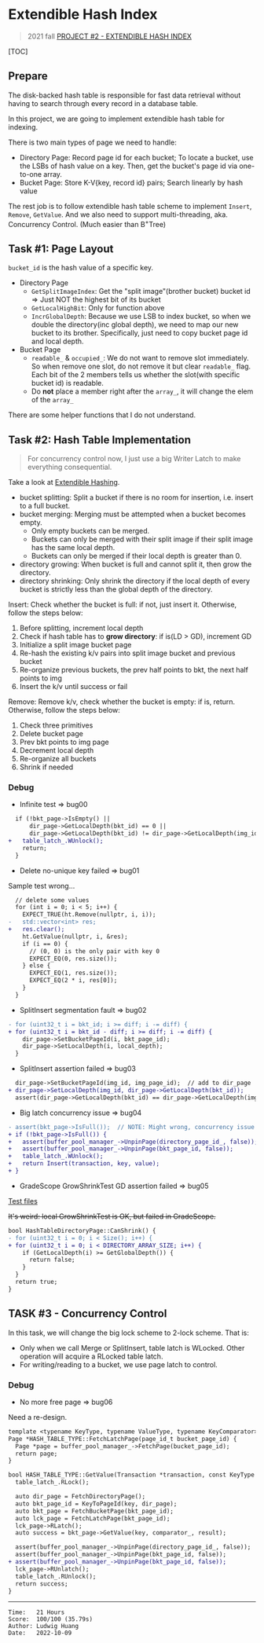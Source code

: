# Extendible Hash Index

> 2021 fall [PROJECT #2 - EXTENDIBLE HASH INDEX](https://15445.courses.cs.cmu.edu/fall2021/project2/)

[TOC]

## Prepare

The disk-backed hash table is responsible for fast data retrieval without
having to search through every record in a database table.

In this project, we are going to implement extendible hash table for indexing.

There is two main types of page we need to handle:
* Directory Page: Record page id for each bucket; To locate a bucket, use the
  LSBs of hash value on a key. Then, get the bucket's page id via one-to-one
  array.
* Bucket Page: Store K-V{key, record id} pairs; Search linearly by hash value

The rest job is to follow extendible hash table scheme to implement
`Insert`, `Remove`, `GetValue`. And we also need to support multi-threading,
aka. Concurrency Control. (Much easier than B<sup>+</sup>Tree)

## Task #1: Page Layout

`bucket_id` is the hash value of a specific key.

* Directory Page
  * `GetSplitImageIndex`: Get the "split image"(brother bucket) bucket id =>
    Just NOT the highest bit of its bucket
  * `GetLocalHighBit`: Only for function above
  * `IncrGlobalDepth`: Because we use LSB to index bucket, so when we double
    the directory(inc global depth), we need to map our new bucket to its
    brother. Specifically, just need to copy bucket page id and local depth.
* Bucket Page
  * `readable_` & `occupied_`: We do not want to remove slot immediately. So
    when remove one slot, do not remove it but clear `readable_` flag.<br/>
    Each bit of the 2 members tells us whether the slot(with specific bucket id)
    is readable.
  * Do **not** place a member right after the `array_`, it will change the elem
    of the `array_`

There are some helper functions that I do not understand.

## Task #2: Hash Table Implementation

> For concurrency control now, I just use a big Writer Latch to make everything
> consequential.

Take a look at [Extendible Hashing](https://github.com/nitish6174/extendible-hashing).

* bucket splitting: Split a bucket if there is no room for insertion,
  i.e. insert to a full bucket.
* bucket merging: Merging must be attempted when a bucket becomes empty.
  * Only empty buckets can be merged.
  * Buckets can only be merged with their split image if their split image has
    the same local depth.
  * Buckets can only be merged if their local depth is greater than 0.
* directory growing: When bucket is full and cannot split it, then grow the
  directory.
* directory shrinking: Only shrink the directory if the local depth of every
  bucket is strictly less than the global depth of the directory.

Insert: Check whether the bucket is full: if not, just insert it.
Otherwise, follow the steps below:
1. Before splitting, increment local depth
2. Check if hash table has to **grow directory**: if is(LD > GD), increment GD 
3. Initialize a split image bucket page
4. Re-hash the existing k/v pairs into split image bucket and previous bucket
5. Re-organize previous buckets, the prev half points to bkt, the next half
   points to img
6. Insert the k/v until success or fail

Remove: Remove k/v, check whether the bucket is empty: if is, return.
Otherwise, follow the steps below:
1. Check three primitives
2. Delete bucket page
3. Prev bkt points to img page
4. Decrement local depth
5. Re-organize all buckets
6. Shrink if needed

### Debug

* Infinite test => bug00

```diff
  if (!bkt_page->IsEmpty() ||                                                // premise 1
      dir_page->GetLocalDepth(bkt_id) == 0 ||                                // premise 2
      dir_page->GetLocalDepth(bkt_id) != dir_page->GetLocalDepth(img_id)) {  // premise 3
+   table_latch_.WUnlock();
    return;
  }
```

* Delete no-unique key failed => bug01

Sample test wrong...

```diff
  // delete some values
  for (int i = 0; i < 5; i++) {
    EXPECT_TRUE(ht.Remove(nullptr, i, i));
-   std::vector<int> res;
+   res.clear();
    ht.GetValue(nullptr, i, &res);
    if (i == 0) {
      // (0, 0) is the only pair with key 0
      EXPECT_EQ(0, res.size());
    } else {
      EXPECT_EQ(1, res.size());
      EXPECT_EQ(2 * i, res[0]);
    }
  }
```

* SplitInsert segmentation fault => bug02

```diff
- for (uint32_t i = bkt_id; i >= diff; i -= diff) {
+ for (uint32_t i = bkt_id - diff; i >= diff; i -= diff) {
    dir_page->SetBucketPageId(i, bkt_page_id);
    dir_page->SetLocalDepth(i, local_depth);
  }
 ``` 

* SplitInsert assertion failed => bug03

```diff
  dir_page->SetBucketPageId(img_id, img_page_id);  // add to dir_page
+ dir_page->SetLocalDepth(img_id, dir_page->GetLocalDepth(bkt_id));
  assert(dir_page->GetLocalDepth(bkt_id) == dir_page->GetLocalDepth(img_id));
```

* Big latch concurrency issue => bug04

```diff
- assert(bkt_page->IsFull());  // NOTE: Might wrong, concurrency issue
+ if (!bkt_page->IsFull()) {
+   assert(buffer_pool_manager_->UnpinPage(directory_page_id_, false));
+   assert(buffer_pool_manager_->UnpinPage(bkt_page_id, false));
+   table_latch_.WUnlock();
+   return Insert(transaction, key, value);
+ }
```

* GradeScope GrowShrinkTest GD assertion failed => bug05

[Test files](https://github.com/smilingpoplar/cmu-15445/tree/main/test)

<s>It's weird: local GrowShrinkTest is OK, but failed in GradeScope.</s>

```diff
bool HashTableDirectoryPage::CanShrink() {
- for (uint32_t i = 0; i < Size(); i++) {
+ for (uint32_t i = 0; i < DIRECTORY_ARRAY_SIZE; i++) {
    if (GetLocalDepth(i) >= GetGlobalDepth()) {
      return false;
    }
  }
  return true;
}
```

## TASK #3 - Concurrency Control

In this task, we will change the big lock scheme to 2-lock scheme. That is:
* Only when we call Merge or SplitInsert, table latch is WLocked.
  Other operation will acquire a RLocked table latch.
* For writing/reading to a bucket, we use page latch to control.

### Debug

* No more free page => bug06

Need a re-design.

```diff
template <typename KeyType, typename ValueType, typename KeyComparator>
Page *HASH_TABLE_TYPE::FetchLatchPage(page_id_t bucket_page_id) {
  Page *page = buffer_pool_manager_->FetchPage(bucket_page_id);
  return page;
}

bool HASH_TABLE_TYPE::GetValue(Transaction *transaction, const KeyType &key, std::vector<ValueType> *result) {
  table_latch_.RLock();

  auto dir_page = FetchDirectoryPage();
  auto bkt_page_id = KeyToPageId(key, dir_page);
  auto bkt_page = FetchBucketPage(bkt_page_id);
  auto lck_page = FetchLatchPage(bkt_page_id);
  lck_page->RLatch();
  auto success = bkt_page->GetValue(key, comparator_, result);

  assert(buffer_pool_manager_->UnpinPage(directory_page_id_, false));
  assert(buffer_pool_manager_->UnpinPage(bkt_page_id, false));
+ assert(buffer_pool_manager_->UnpinPage(bkt_page_id, false));
  lck_page->RUnlatch();
  table_latch_.RUnlock();
  return success;
}
```

---

```
Time:   21 Hours
Score:  100/100 (35.79s)
Author: Ludwig Huang
Date:   2022-10-09
```

